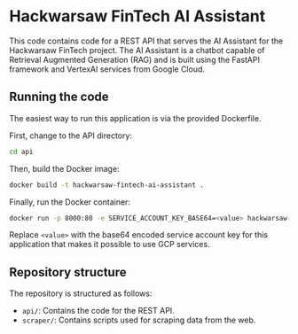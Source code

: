 # Hackwarsaw FinTech AI Assistant

This code contains code for a REST API that serves the AI Assistant for the Hackwarsaw FinTech project. The AI Assistant is a chatbot capable of Retrieval Augmented Generation (RAG) and is built using the FastAPI framework and VertexAI services from Google Cloud.

## Running the code

The easiest way to run this application is via the provided Dockerfile.

First, change to the API directory:

```bash
cd api
```

Then, build the Docker image:

```bash
docker build -t hackwarsaw-fintech-ai-assistant .
```

Finally, run the Docker container:

```bash
docker run -p 8000:80 -e SERVICE_ACCOUNT_KEY_BASE64=<value> hackwarsaw-fintech-ai-assistant
```

Replace `<value>` with the base64 encoded service account key for this application that makes it possible to use GCP services.

## Repository structure

The repository is structured as follows:
- `api/`: Contains the code for the REST API.
- `scraper/`: Contains scripts used for scraping data from the web.
